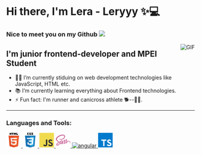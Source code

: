 # Hi there, I'm Lera - Leryyy ✨💻
### Nice to meet you on my Github <img width="60px" src="https://i.pinimg.com/564x/0d/b5/cc/0db5cca1412e299489b7b3884d16cbe3.jpg" />
<img align="right" alt="GIF" height="160px" src="https://i.pinimg.com/originals/82/16/49/82164990390a74139172ecacd967a190.gif" />

## I'm junior frontend-developer and MPEI Student  

- 👨‍💻 I’m currently stiduing on web development technologies like JavaScript, HTML etc.
- 📚 I’m currently learning everything about Frontend technologies.
- ⚡ Fun fact: I'm runner and canicross athlete 🐕--🏃‍♀️.

---







<h3 align="left">Languages and Tools:</h3>
<p align="left">  
<a href="https://www.w3.org/html/" target="_blank" rel="noreferrer"> 
<img src="https://raw.githubusercontent.com/devicons/devicon/master/icons/html5/html5-original-wordmark.svg" alt="html5" width="40" height="40"/> 
</a> 
<a href="https://www.w3schools.com/css/" target="_blank" rel="noreferrer"> 
<img src="https://raw.githubusercontent.com/devicons/devicon/master/icons/css3/css3-original-wordmark.svg" alt="css3" width="40" height="40"/> 
</a> 
<a href="https://developer.mozilla.org/en-US/docs/Web/JavaScript" target="_blank" rel="noreferrer"> 
<img src="https://raw.githubusercontent.com/devicons/devicon/master/icons/javascript/javascript-original.svg" alt="javascript" width="40" height="40"/> 
</a> 
<a href="https://sass-lang.com" target="_blank" rel="noreferrer"> 
<img src="https://raw.githubusercontent.com/devicons/devicon/master/icons/sass/sass-original.svg" alt="sass" width="40" height="40"/> 
</a> 
<a href="https://angular.io" target="_blank" rel="noreferrer"> 
<img src="https://angular.io/assets/images/logos/angular/angular.svg" alt="angular" width="40" height="40"/> 
</a>
<a href="https://www.typescriptlang.org/" target="_blank" rel="noreferrer"> 
<img src="https://raw.githubusercontent.com/devicons/devicon/master/icons/typescript/typescript-original.svg" alt="typescript" width="40" height="40"/> 
</a> 
</p>
